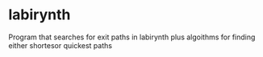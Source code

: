 # labirynth
Program that searches for exit paths in labirynth
plus algoithms for finding either shortesor quickest paths

